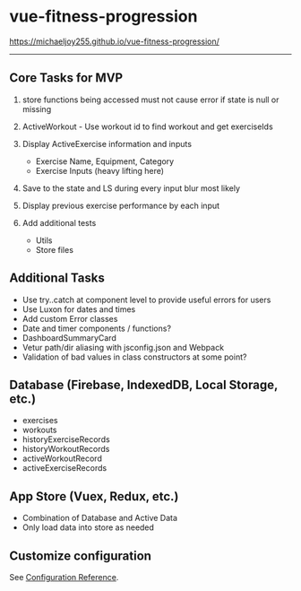 # vue-fitness-progression

<https://michaeljoy255.github.io/vue-fitness-progression/>

---

## Core Tasks for MVP

1. store functions being accessed must not cause error if state is null or missing

1. ActiveWorkout - Use workout id to find workout and get exerciseIds

1. Display ActiveExercise information and inputs

   - Exercise Name, Equipment, Category
   - Exercise Inputs (heavy lifting here)

1. Save to the state and LS during every input blur most likely

1. Display previous exercise performance by each input

1. Add additional tests

   - Utils
   - Store files

## Additional Tasks

- Use try..catch at component level to provide useful errors for users
- Use Luxon for dates and times
- Add custom Error classes
- Date and timer components / functions?
- DashboardSummaryCard
- Vetur path/dir aliasing with jsconfig.json and Webpack
- Validation of bad values in class constructors at some point?

## Database (Firebase, IndexedDB, Local Storage, etc.)

- exercises
- workouts
- historyExerciseRecords
- historyWorkoutRecords
- activeWorkoutRecord
- activeExerciseRecords

## App Store (Vuex, Redux, etc.)

- Combination of Database and Active Data
- Only load data into store as needed

## Customize configuration

See [Configuration Reference](https://cli.vuejs.org/config/).
